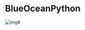 # BlueOceanPython
![img8](https://github.com/zigoom/PortfolioPage/assets/24885296/5ae8340e-0578-4ba9-bc9c-57adef5fda92)
